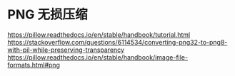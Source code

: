 PNG 无损压缩
============


https://pillow.readthedocs.io/en/stable/handbook/tutorial.html
https://stackoverflow.com/questions/6114534/converting-png32-to-png8-with-pil-while-preserving-transparency
https://pillow.readthedocs.io/en/stable/handbook/image-file-formats.html#png